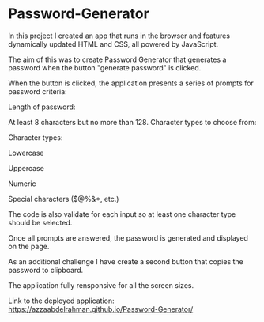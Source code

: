 # Password-Generator

In this project I created an app that runs in the browser and features dynamically updated HTML and CSS, all powered by JavaScript.

The aim of this was to create Password Generator that generates a password when the button "generate password" is clicked.

When the button is clicked, the application presents a series of prompts for password criteria:

Length of password:

At least 8 characters but no more than 128.
Character types to choose from:

Character types:

Lowercase

Uppercase

Numeric

Special characters ($@%&*, etc.)

The code is also validate for each input so at least one character type should be selected.

Once all prompts are answered, the password is generated and displayed on the page.

As an additional challenge I have create a second button that copies the password to clipboard.

The application fully rensponsive for all the screen sizes.



Link to the deployed application: https://azzaabdelrahman.github.io/Password-Generator/ 

